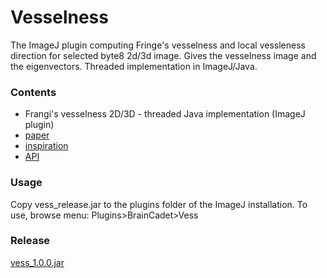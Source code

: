 # Vesselness #
The ImageJ plugin computing Fringe's vesselness and local vessleness direction for selected byte8 2d/3d image. Gives the vesselness image and the eigenvectors. Threaded implementation in ImageJ/Java.

### Contents ###
* Frangi's vesselness 2D/3D - threaded Java implementation (ImageJ plugin)
* [paper](http://link.springer.com/chapter/10.1007/BFb0056195)
* [inspiration](https://nl.mathworks.com/matlabcentral/fileexchange/24409-hessian-based-frangi-vesselness-filter?requestedDomain=www.mathworks.com)
* [API](http://www.braincadet.com/api/vess/index.html)

### Usage ###
Copy vess_release.jar to the plugins folder of the ImageJ installation. To use, browse menu: Plugins>BrainCadet>Vess

### Release ###
[vess_1.0.0.jar](https://bitbucket.org/miroslavradojevic/vess/downloads/vess_1.0.0.jar) 
